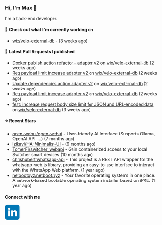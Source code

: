 ### Hi, I'm Max 👋

I'm a back-end developer.

#### 👷 Check out what I'm currently working on

- [wix/velo-external-db](https://github.com/wix/velo-external-db) -  (3 weeks ago)

#### 🔨 Latest Pull Requests I published

- [Docker publish action refactor - adapter v2](https://github.com/wix/velo-external-db/pull/545) on [wix/velo-external-db](https://github.com/wix/velo-external-db) (2 weeks ago)
- [ Req payload limit increase adapter v2 ](https://github.com/wix/velo-external-db/pull/544) on [wix/velo-external-db](https://github.com/wix/velo-external-db) (2 weeks ago)
- [Update dependencies action adapter v2](https://github.com/wix/velo-external-db/pull/543) on [wix/velo-external-db](https://github.com/wix/velo-external-db) (2 weeks ago)
- [Req payload limit increase adapter v2](https://github.com/wix/velo-external-db/pull/542) on [wix/velo-external-db](https://github.com/wix/velo-external-db) (2 weeks ago)
- [feat: increase request body size limit for JSON and URL-encoded data](https://github.com/wix/velo-external-db/pull/541) on [wix/velo-external-db](https://github.com/wix/velo-external-db) (3 weeks ago)

#### ⭐ Recent Stars

- [open-webui/open-webui](https://github.com/open-webui/open-webui) - User-friendly AI Interface (Supports Ollama, OpenAI API, ...) (7 months ago)
- [izikavi/HA-Minimalist-UI](https://github.com/izikavi/HA-Minimalist-UI) -  (9 months ago)
- [TomerFi/switcher_webapi](https://github.com/TomerFi/switcher_webapi) - Gain containerized access to your local Switcher smart devices (10 months ago)
- [chrishubert/whatsapp-api](https://github.com/chrishubert/whatsapp-api) - This project is a REST API wrapper for the whatsapp-web.js library, providing an easy-to-use interface to interact with the WhatsApp Web platform. (1 year ago)
- [netbootxyz/netboot.xyz](https://github.com/netbootxyz/netboot.xyz) - Your favorite operating systems in one place.  A network-based bootable operating system installer based on iPXE. (1 year ago)

#### Connect with me

[<img align="left" alt="LinkedIn" width="48px"  src="icons/linkedin.svg" />][linkedin]

[linkedin]: https://www.linkedin.com/in/max-polski/
